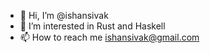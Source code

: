 - 👋 Hi, I’m @ishansivak
- 👀 I’m interested in Rust and Haskell
- 📫 How to reach me ishansivak@gmail.com

<!---
ishansivak/ishansivak is a ✨ special ✨ repository because its `README.md` (this file) appears on your GitHub profile.
You can click the Preview link to take a look at your changes.
--->
